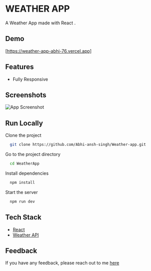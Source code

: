 # WEATHER APP

A Weather App made with React .

## Demo

[https://weather-app-abhi-76.vercel.app]

## Features
- Fully Responsive

## Screenshots

![App Screenshot](https://i.postimg.cc/28Jv16n4/Screenshot-2024-04-25-122511.png)

## Run Locally

Clone the project

```bash
  git clone https://github.com/Abhi-ansh-singh/Weather-app.git
```

Go to the project directory

```bash
  cd WeatherApp
```

Install dependencies

```bash
  npm install
```

Start the server

```bash
  npm run dev
```

## Tech Stack

- [React](https://reactjs.org/)
- [Weather API](https://https://openweathermap.org/api)

## Feedback

If you have any feedback, please reach out to me [here](https://my-portfolio-abhi-ansh.vercel.app/#contact)
